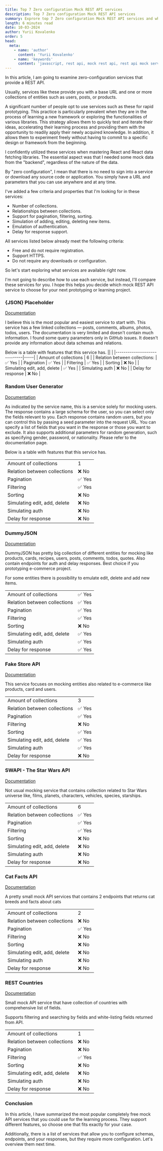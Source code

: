 ```yaml
---
title: Top 7 Zero configuration Mock REST API services
description: Top 7 Zero configuration Mock REST API services
summary: Exprore top 7 Zero configuration Mock REST API services and what features they offer
length: 6 minutes read
date: 10-03-2024
author: Yurii Kovalenko
order: 5
head:
  meta:
    - name: 'author'
      content: 'Yurii Kovalenko'
    - name: 'keywords'
      content: 'javascript, rest api, mock rest api, rest api mock services, free rest api, rest api testing, rest api development, rest api design, rest api documentation, rest api tools'
---
```

In this article, I am going to examine zero-configuration services that provide a REST API.

Usually, services like these provide you with a base URL and one or more collections of entities such as users, posts, or products.

A significant number of people opt to use services such as these for rapid prototyping. This practice is particularly prevalent when they are in the process of learning a new framework or exploring the functionalities of various libraries. This strategy allows them to quickly test and iterate their ideas, accelerating their learning process and providing them with the opportunity to readily apply their newly acquired knowledge. In addition, it allows them to experiment freely without having to commit to a specific design or framework from the beginning.

I confidently utilized these services when mastering React and React data fetching libraries. The essential aspect was that I needed some mock data from the "backend", regardless of the nature of the data.

By "zero configuration", I mean that there is no need to sign into a service or download any source code or application. You simply have a URL and parameters that you can use anywhere and at any time.

I've added a few criteria and properties that I'm looking for in these services:

- Number of collections.
- Relationships between collections.
- Support for pagination, filtering, sorting.
- Simulation of adding, editing, deleting new items.
- Emulation of authentication.
- Delay for response support.

All services listed below already meet the following criteria:

- Free and do not require registration.
- Support HTTPS.
- Do not require any downloads or configuration.

So let's start exploring what services are available right now.

I'm not going to describe how to use each service, but instead, I'll compare these services for you. I hope this helps you decide which mock REST API service to choose for your next prototyping or learning project.

### **{JSON} Placeholder**

[Documentation](https://jsonplaceholder.typicode.com/)

I believe this is the most popular and easiest service to start with. This service has a few linked collections — posts, comments, albums, photos, todos, users.
The documentation is very limited and doesn't contain much information. I found some query parameters only in GitHub issues. It doesn't provide any information about data schemas and relations.

Below is a table with features that this service has.
||   |
|------------------------------|-----|
| Amount of collections        | 6   |
| Relation between collections:   |   ✅ Yes |
| Pagination                   | ✅ Yes |
| Filtering                    | ✅ Yes |
| Sorting                      | ❌ No  |
| Simulating edit, add, delete | ✅ Yes |
| Simulating auth              | ❌ No  |
| Delay for response           | ❌ No  |

### Random User Generator

[Documentation](https://randomuser.me/)

As indicated by the service name, this is a service solely for mocking users. The response contains a large schema for the user, so you can select only the fields relevant to you. Each response contains random users, but you can control this by passing a seed parameter into the request URL. You can specify a list of fields that you want in the response or those you want to exclude. It also supports additional parameters for random generation, such as specifying gender, password, or nationality. Please refer to the documentation page.

Below is a table with features that this service has.

|                              |       |
|------------------------------|-------|
| Amount of collections        | 1     |
| Relation between collections | ❌ No  |
| Pagination                   | ✅ Yes |
| Filtering                    | ✅ Yes |
| Sorting                      | ❌ No  |
| Simulating edit, add, delete | ❌ No  |
| Simulating auth              | ❌ No  |
| Delay for response           | ❌ No  |

### DummyJSON

[Documentation](https://dummyjson.com/docs)

DummyJSON has pretty big collection of different entities for mocking like products, cards, recipes, users, posts, comments, todos, quotes. Also contain endpoints for auth and delay responses. Best choice if you prototyping e-commerce project.

For some entities there is possibility to emulate edit, delete and add new items.

|                              |       |
|------------------------------|-------|
| Amount of collections        | ✅ Yes |
| Relation between collections | ✅ Yes |
| Pagination                   | ✅ Yes |
| Filtering                    | ✅ Yes |
| Sorting                      | ❌ No  |
| Simulating edit, add, delete | ✅ Yes |
| Simulating auth              | ✅ Yes |
| Delay for response           | ✅ Yes |

### **Fake Store API**

[Documentation](https://fakestoreapi.com/)

This service focuses on mocking entities also related to e-commerce like products, card and users.

|                              |       |
|------------------------------|-------|
| Amount of collections        | 3     |
| Relation between collections | ✅ Yes |
| Pagination                   | ✅ Yes |
| Filtering                    | ❌ No  |
| Sorting                      | ✅ Yes |
| Simulating edit, add, delete | ✅ Yes |
| Simulating auth              | ✅ Yes |
| Delay for response           | ❌ No  |

### **SWAPI -** The Star Wars API

[Documentation](https://swapi.tech/)

Not usual mocking service that contains collection related to Star Wars universe like, films, planets, characters, vehicles, species, starships.

|                              |       |
|------------------------------|-------|
| Amount of collections        | 6     |
| Relation between collections | ✅ Yes |
| Pagination                   | ✅ Yes |
| Filtering                    | ✅ Yes |
| Sorting                      | ❌ No  |
| Simulating edit, add, delete | ❌ No  |
| Simulating auth              | ❌ No  |
| Delay for response           | ❌ No  |

### **Cat Facts API**

[Documentation](https://catfact.ninja/)

A pretty small mock API services that contains 2 endpoints that returns cat breeds and facts about cats

|                              |       |
|------------------------------|-------|
| Amount of collections        | 2     |
| Relation between collections | ❌  No |
| Pagination                   | ✅ Yes |
| Filtering                    | ❌ No  |
| Sorting                      | ❌  No |
| Simulating edit, add, delete | ❌  No |
| Simulating auth              | ❌  No |
| Delay for response           | ❌  No |

### **REST Countries**

[Documentation](https://restcountries.com/#rest-countries)

Small mock API service that have collection of countries with comprehensive list of fields.

Supports filtering and searching by fields and white-listing fields returned from API.

|                              |       |
|------------------------------|-------|
| Amount of collections        | 1     |
| Relation between collections | ❌  No |
| Pagination                   | ❌  No |
| Filtering                    | ✅ Yes |
| Sorting                      | ❌  No |
| Simulating edit, add, delete | ❌  No |
| Simulating auth              | ❌  No |
| Delay for response           | ❌  No |

### Conclusion

In this article, I have summarized the most popular completely free mock API services that you could use for the learning process. They support different features, so choose one that fits exactly for your case.

Additionally, there is a list of services that allow you to configure schemas, endpoints, and your responses, but they require more configuration. Let's overview them next time.


